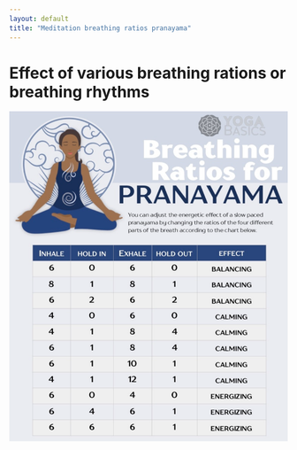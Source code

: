 ```yaml
---
layout: default
title: "Meditation breathing ratios pranayama"
---
```


# Effect of various breathing rations or breathing rhythms 

![](media/cleanshot_2024-05-08-at-17-18-51@2x.png)
